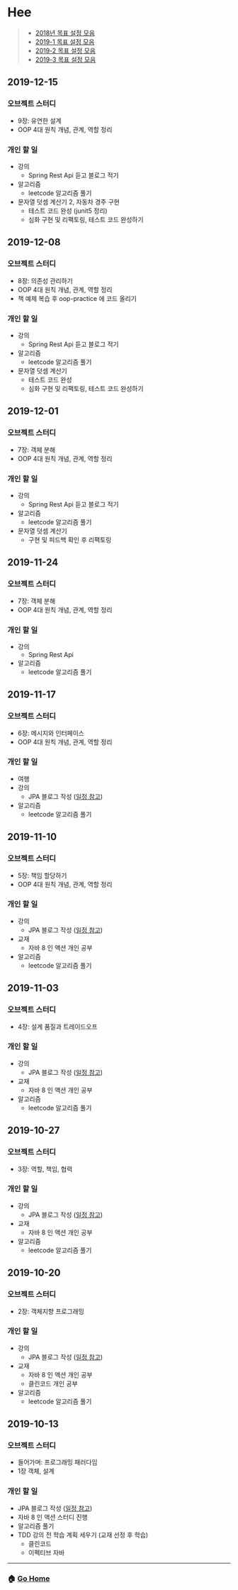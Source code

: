 # Hee

> - [2018년 목표 설정 모음](/hee/2018-goals.md)
> - [2019-1 목표 설정 모음](/hee/2019-1-goals.md)
> - [2019-2 목표 설정 모음](/hee/2019-2-goals.md)
> - [2019-3 목표 설정 모음](/hee/2019-3-goals.md)

## 2019-12-15
### 오브젝트 스터디
- 9장: 유연한 설계
- OOP 4대 원칙 개념, 관계, 역할 정리

### 개인 할 일
- 강의 
  - Spring Rest Api 듣고 블로그 적기
- 알고리즘 
  - leetcode 알고리즘 풀기
- 문자열 덧셈 계산기 2, 자동차 경주 구현
  - 테스트 코드 완성 (junit5 정리)
  - 심화 구현 및 리팩토링, 테스트 코드 완성하기
  
## 2019-12-08
### 오브젝트 스터디
- 8장: 의존성 관리하기
- OOP 4대 원칙 개념, 관계, 역할 정리
- 책 예제 복습 후 oop-practice 에 코드 올리기

### 개인 할 일
- 강의 
  - Spring Rest Api 듣고 블로그 적기
- 알고리즘 
  - leetcode 알고리즘 풀기
- 문자열 덧셈 계산기
  - 테스트 코드 완성
  - 심화 구현 및 리팩토링, 테스트 코드 완성하기

## 2019-12-01
### 오브젝트 스터디
- 7장: 객체 분해
- OOP 4대 원칙 개념, 관계, 역할 정리

### 개인 할 일
- 강의 
  - Spring Rest Api 듣고 블로그 적기
- 알고리즘 
  - leetcode 알고리즘 풀기
- 문자열 덧셈 계산기
  - 구현 및 피드백 확인 후 리팩토링
  
## 2019-11-24
### 오브젝트 스터디
- 7장: 객체 분해
- OOP 4대 원칙 개념, 관계, 역할 정리

### 개인 할 일
- 강의 
  - Spring Rest Api
- 알고리즘 
  - leetcode 알고리즘 풀기
  
## 2019-11-17
### 오브젝트 스터디
- 6장: 메시지와 인터페이스
- OOP 4대 원칙 개념, 관계, 역할 정리

### 개인 할 일
- 여행
- 강의 
  - JPA 블로그 작성 ([일정 참고](https://github.com/team-zunior/orm-jpa-basic))
- 알고리즘 
  - leetcode 알고리즘 풀기
  
## 2019-11-10
### 오브젝트 스터디
- 5장: 책임 할당하기
- OOP 4대 원칙 개념, 관계, 역할 정리

### 개인 할 일
- 강의 
  - JPA 블로그 작성 ([일정 참고](https://github.com/team-zunior/orm-jpa-basic))
- 교재 
  - 자바 8 인 액션 개인 공부 
- 알고리즘 
  - leetcode 알고리즘 풀기

## 2019-11-03
### 오브젝트 스터디
- 4장: 설계 품질과 트레이드오프
### 개인 할 일
- 강의 
  - JPA 블로그 작성 ([일정 참고](https://github.com/team-zunior/orm-jpa-basic))
- 교재 
  - 자바 8 인 액션 개인 공부 
- 알고리즘 
  - leetcode 알고리즘 풀기

## 2019-10-27
### 오브젝트 스터디
- 3장: 역할, 책임, 협력
### 개인 할 일
- 강의 
  - JPA 블로그 작성 ([일정 참고](https://github.com/team-zunior/orm-jpa-basic))
- 교재 
  - 자바 8 인 액션 개인 공부 
- 알고리즘 
  - leetcode 알고리즘 풀기
  
## 2019-10-20
### 오브젝트 스터디
- 2장: 객체지향 프로그래밍
### 개인 할 일
- 강의 
  - JPA 블로그 작성 ([일정 참고](https://github.com/team-zunior/orm-jpa-basic))
- 교재 
  - 자바 8 인 액션 개인 공부 
  - 클린코드 개인 공부 
- 알고리즘 
  - leetcode 알고리즘 풀기
  
## 2019-10-13
### 오브젝트 스터디
- 들어가며: 프로그래밍 패러다임
- 1장 객체, 설계
### 개인 할 일
- JPA 블로그 작성 ([일정 참고](https://github.com/team-zunior/orm-jpa-basic))
- 자바 8 인 액션 스터디 진행 
- 알고리즘 풀기
- TDD 강의 전 학습 계획 세우기 (교재 선정 후 학습)
  - 클린코드 
  - 이펙티브 자바

---

### :house: [Go Home](https://github.com/WeareSoft/WWL)
